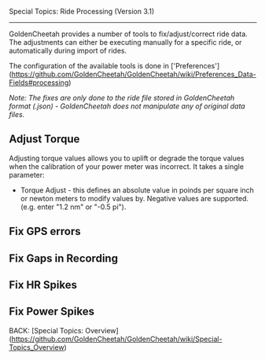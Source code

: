 Special Topics: Ride Processing (Version 3.1)
***

GoldenCheetah provides a number of tools to fix/adjust/correct ride data. The adjustments can either be executing manually for a specific ride, or automatically during import of rides.

The configuration of the available tools is done in ['Preferences'] (https://github.com/GoldenCheetah/GoldenCheetah/wiki/Preferences_Data-Fields#processing)


_Note: The fixes are only done to the ride file stored in GoldenCheetah format (.json) - GoldenCheetah does not manipulate any of original data files._

## Adjust Torque

Adjusting torque values allows you to uplift or degrade the torque values when the calibration of your power meter was incorrect. It takes a single parameter: 

* Torque Adjust - this defines an absolute value in poinds per square inch or newton meters to modify values by. Negative values are supported. (e.g. enter "1.2 nm" or "-0.5 pi").

## Fix GPS errors

## Fix Gaps in Recording

## Fix HR Spikes

## Fix Power Spikes


BACK: [Special Topics: Overview] (https://github.com/GoldenCheetah/GoldenCheetah/wiki/Special-Topics_Overview)
